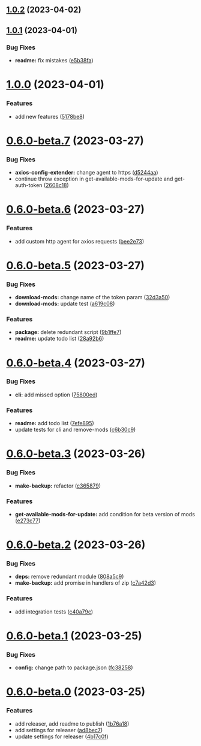 

## [1.0.2](https://github.com/Makvagabo/updatorio/compare/v1.0.1...v1.0.2) (2023-04-02)

## [1.0.1](https://github.com/Makvagabo/updatorio/compare/v1.0.0...v1.0.1) (2023-04-01)


### Bug Fixes

* **readme:** fix mistakes ([e5b38fa](https://github.com/Makvagabo/updatorio/commit/e5b38faafa8028b7b89846c5d4f51d6dab83848f))

# [1.0.0](https://github.com/Makvagabo/updatorio/compare/v0.6.0-beta.7...v1.0.0) (2023-04-01)


### Features

* add new features ([5178be8](https://github.com/Makvagabo/updatorio/commit/5178be805c691a87f99cafda44a3b5ce2fcdb371))

# [0.6.0-beta.7](https://github.com/Makvagabo/updatorio/compare/v0.6.0-beta.6...v0.6.0-beta.7) (2023-03-27)


### Bug Fixes

* **axios-config-extender:** change agent to https ([d5244aa](https://github.com/Makvagabo/updatorio/commit/d5244aa5f086932202128bfb98eed1ee69361c54))
* continue throw exception in get-available-mods-for-update and get-auth-token ([2608c18](https://github.com/Makvagabo/updatorio/commit/2608c18bf06f6db8e430b33d43505b92853e5bc0))

# [0.6.0-beta.6](https://github.com/Makvagabo/updatorio/compare/v0.6.0-beta.5...v0.6.0-beta.6) (2023-03-27)


### Features

* add custom http agent for axios requests ([bee2e73](https://github.com/Makvagabo/updatorio/commit/bee2e7394bec48b112f26a1d087032a384547109))

# [0.6.0-beta.5](https://github.com/Makvagabo/updatorio/compare/v0.6.0-beta.4...v0.6.0-beta.5) (2023-03-27)


### Bug Fixes

* **download-mods:** change name of the token param ([32d3a50](https://github.com/Makvagabo/updatorio/commit/32d3a504c257b51fb5401c4c17d9be9f51d952f0))
* **download-mods:** update test ([a619c08](https://github.com/Makvagabo/updatorio/commit/a619c0895655dd0c2835835359109eddb1bc9d0c))


### Features

* **package:** delete redundant script ([9b1ffe7](https://github.com/Makvagabo/updatorio/commit/9b1ffe791f428363d2a76eba81a55d1a9f8be838))
* **readme:** update todo list ([28a92b6](https://github.com/Makvagabo/updatorio/commit/28a92b6b1c6354e303019403b1d6b75902952dd9))

# [0.6.0-beta.4](https://github.com/Makvagabo/updatorio/compare/v0.6.0-beta.3...v0.6.0-beta.4) (2023-03-27)


### Bug Fixes

* **cli:** add missed option ([75800ed](https://github.com/Makvagabo/updatorio/commit/75800ed2fac7285eb66e189f0d1ce70ee805e6d9))


### Features

* **readme:** add todo list ([7efe895](https://github.com/Makvagabo/updatorio/commit/7efe895c6506fa38cf3f6de2cbdf70bf4552dcc1))
* update tests for cli and remove-mods ([c6b30c9](https://github.com/Makvagabo/updatorio/commit/c6b30c946e77748c4f6391de65eba00e213a1aca))

# [0.6.0-beta.3](https://github.com/Makvagabo/updatorio/compare/v0.6.0-beta.2...v0.6.0-beta.3) (2023-03-26)


### Bug Fixes

* **make-backup:** refactor ([c365879](https://github.com/Makvagabo/updatorio/commit/c3658791022d914041bb00b344bfb047fb55ddfa))


### Features

* **get-available-mods-for-update:** add condition for beta version of mods ([e273c77](https://github.com/Makvagabo/updatorio/commit/e273c77b935abbb1f63770553045bb56b6416649))

# [0.6.0-beta.2](https://github.com/Makvagabo/updatorio/compare/v0.6.0-beta.1...v0.6.0-beta.2) (2023-03-26)


### Bug Fixes

* **deps:** remove redundant module ([808a5c9](https://github.com/Makvagabo/updatorio/commit/808a5c90a05652006e878de9dc39d51e134ccf4c))
* **make-backup:** add promise in handlers of zip ([c7a42d3](https://github.com/Makvagabo/updatorio/commit/c7a42d31e6c0b1f8c2665370d14dceaab0a00406))


### Features

* add integration tests ([c40a79c](https://github.com/Makvagabo/updatorio/commit/c40a79c536e8983d7609002406fb72cf5247476c))

# [0.6.0-beta.1](https://github.com/Makvagabo/updatorio/compare/v0.6.0-beta.0...v0.6.0-beta.1) (2023-03-25)


### Bug Fixes

* **config:** change path to package.json ([fc38258](https://github.com/Makvagabo/updatorio/commit/fc38258866bc35a47a0e8fc02f76971f2e6f0c32))

# [0.6.0-beta.0](https://github.com/Makvagabo/updatorio/compare/v0.5.0...v0.6.0-beta.0) (2023-03-25)


### Features

* add releaser, add readme to publish ([1b76a18](https://github.com/Makvagabo/updatorio/commit/1b76a1832aa5d364468472506f9c186875ed221e))
* add settings for releaser ([ad8bec7](https://github.com/Makvagabo/updatorio/commit/ad8bec7f6e41da7e44ccc0288415793ccde425c0))
* update settings for releaser ([4b17c0f](https://github.com/Makvagabo/updatorio/commit/4b17c0f90d16e9365ccad99658f6108e480896c2))